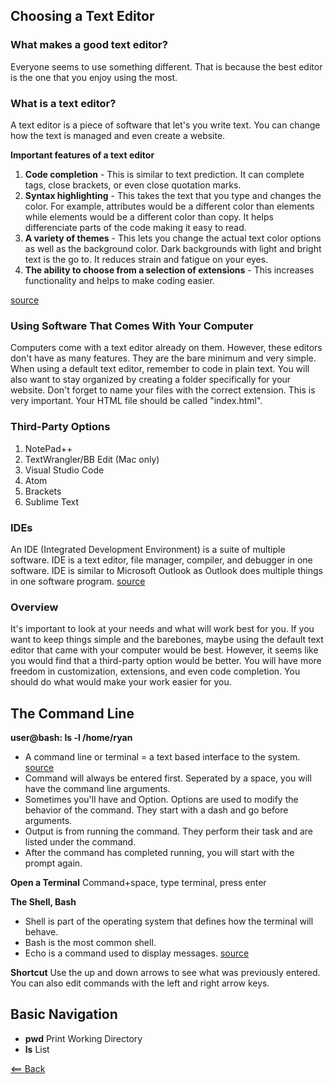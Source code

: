 ## Choosing a Text Editor

### What makes a good text editor?
Everyone seems to use something different. That is because the best editor is the one that you enjoy using the most. 

### What is a text editor?
A text editor is a piece of software that let's you write text. You can change how the text is managed and even create a website.

**Important features of a text editor**
1. **Code completion** - This is similar to text prediction. It can complete tags, close brackets, or even close quotation marks.
1. **Syntax highlighting** - This takes the text that you type and changes the color. For example, attributes would be a different color than elements while elements would be a different color than copy. It helps differenciate parts of the code making it easy to read.
1. **A variety of themes** - This lets you change the actual text color options as well as the background color. Dark backgrounds with light and bright text is the go to. It reduces strain and fatigue on your eyes.
1. **The ability to choose from a selection of extensions** - This increases functionality and helps to make coding easier.

[source](https://codefellows.github.io/code-102-guide/curriculum/class-02/Choosing-A-Text-Editor--The-Older-Coder.pdf)

### Using Software That Comes With Your Computer
Computers come with a text editor already on them. However, these editors don't have as many features. They are the bare minimum and very simple. When using a default text editor, remember to code in plain text. You will also want to stay organized by creating a folder specifically for your website. Don't forget to name your files with the correct extension. This is very important. Your HTML file should be called "index.html".

### Third-Party Options
1. NotePad++
1. TextWrangler/BB Edit (Mac only)
1. Visual Studio Code
1. Atom
1. Brackets
1. Sublime Text

### IDEs
An IDE (Integrated Development Environment) is a suite of multiple software. IDE is a text editor, file manager, compiler, and debugger in one software. IDE is similar to Microsoft Outlook as Outlook does multiple things in one software program. [source](https://codefellows.github.io/code-102-guide/curriculum/class-02/Choosing-A-Text-Editor--The-Older-Coder.pdf)

### Overview
It's important to look at your needs and what will work best for you. If you want to keep things simple and the barebones, maybe using the default text editor that came with your computer would be best. However, it seems like you would find that a third-party option would be better. You will have more freedom in customization, extensions, and even code completion. You should do what would make your work easier for you.


## The Command Line
**user@bash: ls -l /home/ryan**
- A command line or terminal = a text based interface to the system. [source](https://ryanstutorials.net/linuxtutorial/commandline.php)
- Command will always be entered first. Seperated by a space, you will have the command line arguments.
- Sometimes you'll have and Option. Options are used to modify the behavior of the command. They start with a dash and go before arguments.
- Output is from running the command. They perform their task and are listed under the command.
- After the command has completed running, you will start with the prompt again.

**Open a Terminal** Command+space, type terminal, press enter

**The Shell, Bash**
- Shell is part of the operating system that defines how the terminal will behave. 
- Bash is the most common shell.
- Echo is a command used to display messages.
[source](https://ryanstutorials.net/linuxtutorial/commandline.php)

**Shortcut** Use the up and down arrows to see what was previously entered. You can also edit commands with the left and right arrow keys.

## Basic Navigation
- **pwd** Print Working Directory
- **ls** List


[<== Back](README.md)
